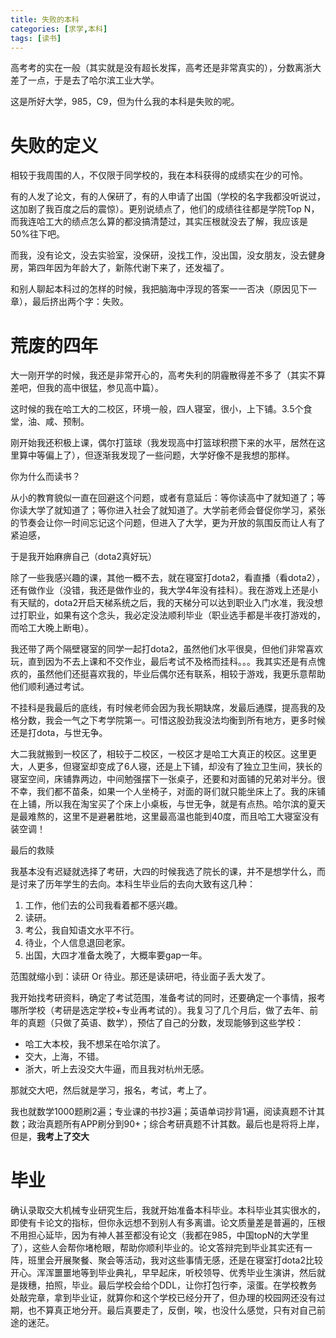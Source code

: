 ```yaml
---
title: 失败的本科
categories: [求学,本科]
tags: [读书]     
---
```


高考考的实在一般（其实就是没有超长发挥，高考还是非常真实的），分数离浙大差了一点，于是去了哈尔滨工业大学。

这是所好大学，985，C9，但为什么我的本科是失败的呢。

# 失败的定义

相较于我周围的人，不仅限于同学校的，我在本科获得的成绩实在少的可怜。

有的人发了论文，有的人保研了，有的人申请了出国（学校的名字我都没听说过，这加剧了我百度之后的震惊）。更别说绩点了，他们的成绩往往都是学院Top N，而我连哈工大的绩点怎么算的都没搞清楚过，其实压根就没去了解，我应该是50%往下吧。

而我，没有论文，没去实验室，没保研，没找工作，没出国，没女朋友，没去健身房，第四年因为年龄大了，新陈代谢下来了，还发福了。

和别人聊起本科过的怎样的时候，我把脑海中浮现的答案一一否决（原因见下一章），最后挤出两个字：失败。

# 荒废的四年

大一刚开学的时候，我还是非常开心的，高考失利的阴霾散得差不多了（其实不算差吧，但我的高中很猛，参见高中篇）。

这时候的我在哈工大的二校区，环境一般，四人寝室，很小，上下铺。3.5个食堂，油、咸、预制。

刚开始我还积极上课，偶尔打篮球（我发现高中打篮球积攒下来的水平，居然在这里算中等偏上了），但逐渐我发现了一些问题，大学好像不是我想的那样。

你为什么而读书？

从小的教育貌似一直在回避这个问题，或者有意延后：等你读高中了就知道了；等你读大学了就知道了；等你进入社会了就知道了。大学前老师会督促你学习，紧张的节奏会让你一时间忘记这个问题，但进入了大学，更为开放的氛围反而让人有了紧迫感，

于是我开始麻痹自己（dota2真好玩）

除了一些我感兴趣的课，其他一概不去，就在寝室打dota2，看直播（看dota2），还有做作业（没错，我还是做作业的，我大学4年没有挂科）。我在游戏上还是小有天赋的，dota2开启天梯系统之后，我的天梯分可以达到职业入门水准，我没想过打职业，如果有这个念头，我必定没法顺利毕业（职业选手都是半夜打游戏的，而哈工大晚上断电）。

我还带了两个隔壁寝室的同学一起打dota2，虽然他们水平很臭，但他们非常喜欢玩，直到因为不去上课和不交作业，最后考试不及格而挂科。。。我其实还是有点愧疚的，虽然他们还挺喜欢我的，毕业后偶尔还有联系，相较于游戏，我更乐意帮助他们顺利通过考试。

不挂科是我最后的底线，有时候老师会因为我长期缺席，发最后通牒，提高我的及格分数，我会一气之下考学院第一。可惜这股劲我没法均衡到所有地方，更多时候还是打dota，与世无争。

大二我就搬到一校区了，相较于二校区，一校区才是哈工大真正的校区。这里更大，人更多，但寝室却变成了6人寝，还是上下铺，却没有了独立卫生间，狭长的寝室空间，床铺靠两边，中间勉强摆下一张桌子，还要和对面铺的兄弟对半分。很不幸，我们都不苗条，如果一个人坐椅子，对面的哥们就只能坐床上了。我的床铺在上铺，所以我在淘宝买了个床上小桌板，与世无争，就是有点热。哈尔滨的夏天是最难熬的，这里不是避暑胜地，这里最高温也能到40度，而且哈工大寝室没有装空调！

最后的救赎

我基本没有迟疑就选择了考研，大四的时候我选了院长的课，并不是想学什么，而是讨来了历年学生的去向。本科生毕业后的去向大致有这几种：

1. 工作，他们去的公司我看着都不感兴趣。
2. 读研。
3. 考公，我自知语文水平不行。
4. 待业，个人信息退回老家。
5. 出国，大四才准备太晚了，大概率要gap一年。

范围就缩小到：读研 Or 待业。那还是读研吧，待业面子丢大发了。

我开始找考研资料，确定了考试范围，准备考试的同时，还要确定一个事情，报考哪所学校（考研是选定学校+专业再考试的）。我复习了几个月后，做了去年、前年的真题（只做了英语、数学），预估了自己的分数，发现能够到这些学校：

* 哈工大本校，我不想呆在哈尔滨了。
* 交大，上海，不错。
* 浙大，听上去没交大牛逼，而且我对杭州无感。

那就交大吧，然后就是学习，报名，考试，考上了。

我也就数学1000题刷2遍；专业课的书抄3遍；英语单词抄背1遍，阅读真题不计其数；政治真题所有APP刷分到90+；综合考研真题不计其数。最后也是将将上岸，但是，**我考上了交大** 

# 毕业

确认录取交大机械专业研究生后，我就开始准备本科毕业。本科毕业其实很水的，即使有卡论文的指标，但你永远想不到别人有多离谱。论文质量差是普遍的，压根不用担心延毕，因为有神人甚至都没有论文（我都在985，中国topN的大学里了），这些人会帮你堵枪眼，帮助你顺利毕业的。论文答辩完到毕业其实还有一阵，班里会开展聚餐、聚会等活动，我对这些事情无感，还是在寝室打dota2比较开心。浑浑噩噩地等到毕业典礼，早早起床，听校领导、优秀毕业生演讲，然后就是拨穗，拍照，毕业。最后学校会给个DDL，让你打包行李，滚蛋。在学校教务处敲完章，拿到毕业证，就算你和这个学校已经分开了，但办理的校园网还没有过期，也不算真正地分开。最后真要走了，反倒，唉，也没什么感觉，只有对自己前途的迷茫。
